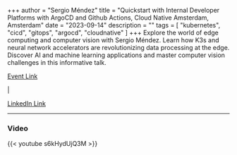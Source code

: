 +++
author = "Sergio Méndez"
title = "Quickstart with Internal Developer Platforms with ArgoCD and Github Actions, Cloud Native Amsterdam, Amsterdam"
date = "2023-09-14"
description = ""
tags = [
    "kubernetes",
    "cicd",
    "gitops",
    "argocd",
    "cloudnative"
]
+++
Explore the world of edge computing and computer vision with Sergio Méndez. Learn how K3s and neural network accelerators are revolutionizing data processing at the edge. Discover AI and machine learning applications and master computer vision challenges in this informative talk.

[Event Link](https://www.civo.com/navigate)
<!--more--> | 
[LinkedIn Link](https://www.linkedin.com/posts/sergioarmgpl_i-will-be-speaking-at-civo-navigate-this-activity-7099981668920225792-APsD)
<!--more-->
---
### Video

{{< youtube s6kHydUjQ3M >}}